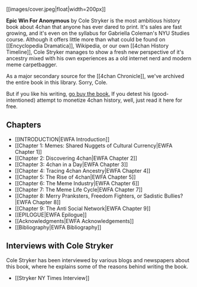 [[images/cover.jpeg|float|width=200px]]

**Epic Win For Anonymous** by Cole Stryker is the most ambitious history book about 4chan that anyone has ever dared to print. It's sales are fast growing, and it's even on the syllabus for Gabriella Coleman's NYU Studies course. Although it offers little more than what could be found on [[Encyclopedia Dramatica]], Wikipedia, or our own [[4chan History Timeline]], Cole Stryker manages to show a fresh new perspective of it's ancestry mixed with his own experiences as a old internet nerd and modern meme carpetbagger.

As a major secondary source for the [[4chan Chronicle]], we've archived the entire book in this library. Sorry, Cole. 

But if you like his writing, [go buy the book.](http://www.amazon.com/Epic-Win-4chan-Army-Conquered/dp/B008PHK1PY) If you detest his (good-intentioned) attempt to monetize 4chan history, well, just read it here for free.

## Chapters

* [[INTRODUCTION|EWFA Introduction]]
* [[Chapter 1: Memes: Shared Nuggets of Cultural Currency|EWFA Chapter 1]]
* [[Chapter 2: Discovering 4chan|EWFA Chapter 2]]
* [[Chapter 3: 4chan in a Day|EWFA Chapter 3]]
* [[Chapter 4: Tracing 4chan Ancestry|EWFA Chapter 4]]
* [[Chapter 5: The Rise of 4chan|EWFA Chapter 5]]
* [[Chapter 6: The Meme Industry|EWFA Chapter 6]]
* [[Chapter 7: The Meme Life Cycle|EWFA Chapter 7]]
* [[Chapter 8: Merry Pranksters, Freedom Fighters, or Sadistic Bullies?|EWFA Chapter 8]]
* [[Chapter 9: The Anti Social Network|EWFA Chapter 9]]
* [[EPILOGUE|EWFA Epilogue]]
* [[Acknowledgments|EWFA Acknowledgements]]
* [[Bibliography|EWFA Bibliography]]

## Interviews with Cole Stryker

Cole Stryker has been interviewed by various blogs and newspapers about this book, where he explains some of the reasons behind writing the book.

* [[Stryker NY Times Interview]]